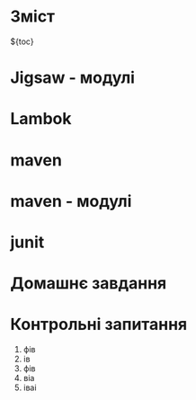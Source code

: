 # Зміст

${toc}

# Jigsaw - модулі

# Lambok

# maven

# maven - модулі

# junit

# Домашнє завдання

# Контрольні запитання

1. фів
2. ів
3. фів
4. віа
5. іваі